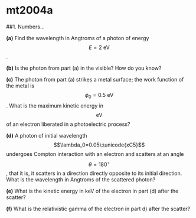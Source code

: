 # mt2004a

##1.
Numbers...

**(a)** Find the wavelength in Angtroms of a photon of energy $$E=2\:\text{eV}$$.

**(b)** Is the photon from part (a) in the visible? How do you know?

**(c)** The photon from part (a) strikes a metal surface; the work function of the metal is $$\phi_0=0.5\:\text{eV}$$. What is the maximum kinetic energy in $$\text{eV}$$ of an electron liberated in a photoelectric process?

**(d)** A photon of initial wavelength $$\lambda_0=0.05\:\unicode{xC5}$$ undergoes Compton interaction with an electron and scatters at an angle $$\theta=180^{\circ}$$, that it is, it scatters in a direction directly opposite to
its initial direction. What is the wavelength in Angtroms of the scattered photon?

**(e)** What is the kinetic energy in keV of the electron in part (d) after the scatter?

**(f)** What is the relativistic gamma of the electron in part d) after the scatter?